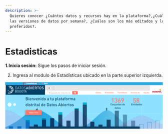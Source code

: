 ```yaml
---
description: >-
  Quieres conocer ¿Cuántos datos y recursos hay en la plataforma?,¿Cuáles son
  las versiones de datos por semana?, ¿Cuáles son los más editados y los
  preferidos?.
---
```


# Estadisticas

**1.Inicia sesión:** Sigue los pasos de iniciar sesión.

2. Ingresa al modulo de Estadísticas ubicado en la parte superior izquierda.

![](../.gitbook/assets/48.png)



